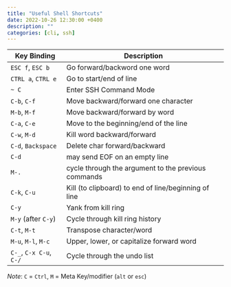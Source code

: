 ```yaml
---
title: "Useful Shell Shortcuts"
date: 2022-10-26 12:30:00 +0400
description: ""
categories: [cli, ssh]
---
```


| Key Binding |	Description |
| --- | --- |
| `ESC f`, `ESC b` |  Go forward/backword one word |
| `CTRL a`, `CTRL e` |Go to start/end of line| 
| `~ C`| Enter SSH Command Mode|
| `C-b`, `C-f` | Move backward/forward one character|
| `M-b`, `M-f` | Move backward/forward by word|
| `C-a`, `C-e` | Move to the beginning/end of the line|
| `C-w`, `M-d` | Kill word backward/forward|
| `C-d`, `Backspace` | Delete char forward/backward |
| `C-d` | may send EOF on an empty line|
| `M-.` | cycle through the argument to the previous commands |
|`C-k`, `C-u`|	Kill (to clipboard) to end of line/beginning of line|
|`C-y`|	Yank from kill ring|
|`M-y` (after `C-y`) | Cycle through kill ring history|
|`C-t`, `M-t`| Transpose character/word|
|`M-u`, `M-l`, `M-c`	| Upper, lower, or capitalize forward word|
|`C-_`, `C-x C-u`, `C-/` | Cycle through the undo list|

*Note*: `C` = `Ctrl`, `M` = Meta Key/modifier (`alt` or `esc`)
